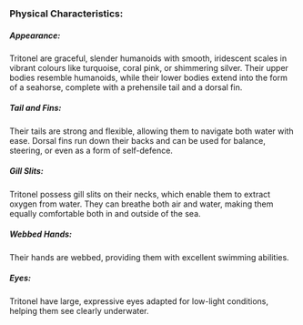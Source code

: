 ### Physical Characteristics:

##### Appearance: 
Tritonel are graceful, slender humanoids with smooth, iridescent scales in vibrant colours like turquoise, coral pink, or shimmering silver. Their upper bodies resemble humanoids, while their lower bodies extend into the form of a seahorse, complete with a prehensile tail and a dorsal fin.
##### Tail and Fins: 
Their tails are strong and flexible, allowing them to navigate both water with ease. Dorsal fins run down their backs and can be used for balance, steering, or even as a form of self-defence.
##### Gill Slits: 
Tritonel possess gill slits on their necks, which enable them to extract oxygen from water. They can breathe both air and water, making them equally comfortable both in and outside of the sea.
##### Webbed Hands:
Their hands are webbed, providing them with excellent swimming abilities.
##### Eyes: 
Tritonel have large, expressive eyes adapted for low-light conditions, helping them see clearly underwater.